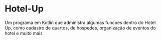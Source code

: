 # Hotel-Up
Um programa em Kotlin que administra algumas funcoes dentro do Hotel Up, como cadastro de quartos, de hospedes, organização de eventos do hotel e muito mais
